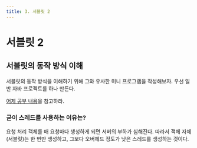 ```yaml
---
title: 3. 서블릿 2
---
```


# 서블릿 2

## 서블릿의 동작 방식 이해

서블릿의 동작 방식을 이해하기 위해 그와 유사한 미니 프로그램을 작성해보자. 우선 일반 자바 프로젝트를 하나 만든다.

[어제 공부 내용](../2023-02-06/2023-02-06-4-%EC%A0%9C%EB%AA%A9.md)을 참고하라.

### 굳이 스레드를 사용하는 이유는?

요청 처리 객체를 매 요청마다 생성하게 되면 서버의 부하가 심해진다. 따라서 객체 자체(서블릿)는 한 번만 생성하고, 그보다 오버헤드 정도가 낮은 스레드를 생성하는 것이다.
